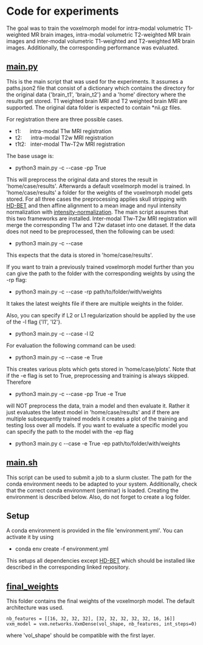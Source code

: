 # Code for experiments

The goal was to train the voxelmorph model for intra-modal volumetric T1-weighted MR brain images, intra-modal 
volumetric T2-weighted MR brain images and inter-modal volumetric T1-weighted and T2-weighted MR brain images. 
Additionally, the corresponding performance was evaluated.

## [main.py](main.py)

This is the main script that was used for the experiments. It assumes a paths.json2 file that consist of a dictionary
which contains the directory for the original data {'brain_t1', 'brain_t2'} and a 'home' directory where the results 
get stored. T1 weighted brain MRI and T2 weighted brain MRI are supported. The original data folder is expected to 
contain *nii.gz files.

For registration there are three possible cases.

- t1: &nbsp;&nbsp;&nbsp;&nbsp;  intra-modal T1w MRI registration
- t2:  &nbsp;&nbsp;&nbsp;&nbsp; intra-modal T2w MRI registration
- t1t2: &nbsp; inter-modal T1w-T2w MRI registration

The base usage is:

- python3 main.py -c --case -pp True

This will preprocess the original data and stores the result in 'home/case/results'. Afterwards a default voxelmorph 
model is trained. In 'home/case/results' a folder for the weights of the voxelmorph model gets stored. For all three 
cases the preprocessing applies skull stripping with [HD-BET](https://github.com/MIC-DKFZ/HD-BET) and then affine 
alignment to a mean image and nyul intensity normalization with 
[intensity-normalization](https://github.com/jcreinhold/intensity-normalization). The main script assumes that 
this two frameworks are installed. Inter-modal T1w-T2w MRI registration will merge the corresponding T1w and T2w 
dataset into one dataset. If the data does not need to be preprocessed, then the following can be used:

- python3 main.py -c --case 

This expects that the data is stored in 'home/case/results'. 

If you want to train a previously trained voxelmorph model further than you can give the path to the folder with the 
corresponding weights by using the -rp flag:

- python3 main.py -c --case -rp path/to/folder/with/weights

It takes the latest weights file if there are multiple weights in the folder. 

Also, you can specify if L2 or L1 regularization
should be applied by the use of the -l flag {'l1', 'l2'}.

- python3 main.py -c --case -l l2

For evaluation the following command can be used:

- python3 main.py -c --case -e True

This creates various plots which gets stored in 'home/case/plots'. Note that if the -e flag is set to True, 
preprocessing and training is always skipped. Therefore

- python3 main.py -c --case -pp True -e True

will NOT preprocess the data, train a model and then evaluate it. Rather it just evaluates the latest model in 
'home/case/results' and if there are multiple subsequently trained models it creates a plot of the training and testing
loss over all models. If you want to evaluate a specific model you can specify the path to the model with the -ep flag

- python3 main.py c --case -e True -ep path/to/folder/with/weights

## [main.sh](main.sh)

This script can be used to submit a job to a slurm cluster. The path for the conda environment needs to be adapted to 
your system. Additionally, check that the correct conda environment (seminar) is loaded. Creating the environment is 
described below. Also, do not forget to create a log folder.

## Setup

A conda environment is provided in the file 'environment.yml'. You can activate it by using

- conda env create -f environment.yml
 
This setups all dependencies except [HD-BET](https://github.com/MIC-DKFZ/HD-BET) which should be installed like 
described in the corresponding linked repository.

## [final_weights](final_weights)

This folder contains the final weights of the voxelmorph model. The default architecture was used.

    nb_features = [[16, 32, 32, 32], [32, 32, 32, 32, 32, 16, 16]]
    vxm_model = vxm.networks.VxmDense(vol_shape, nb_features, int_steps=0)

where 'vol_shape' should be compatible with the first layer.
